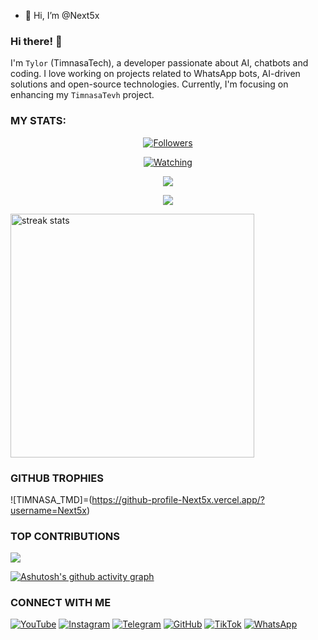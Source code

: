 - 👋 Hi, I’m @Next5x
### Hi there! 👋 
I'm `Tylor` (TimnasaTech), a developer passionate about AI, chatbots and coding. I love working on projects related to WhatsApp bots, AI-driven solutions and open-source technologies. Currently, I'm focusing on enhancing my `TimnasaTevh` project.


### MY STATS:
<p align="center"><a href="https://github.com/Next5x/followers"><img title="Followers" src="https://img.shields.io/github/followers/Next5x?color=red&style=flat-square"></a></p>
<p align="center"><a href="https://komarev.com/ghpvc/?username=Next5x&color=blue&style=flat-square&label=Profile+Views"><img title="Watching" src="https://komarev.com/ghpvc/?username=Next5x&color=green&style=flat-square&label=Profile+View"></a>
</p>
<p align="center"><a href="https://github.com/Next5x"><img src="https://github-readme-stats.vercel.app/api?username=Next5x&show_icons=true&theme=radical"></a></p>
<p align="center"><a href="https://github.com/Next5x"><img src="https://github-readme-stats.vercel.app/api/top-langs/?username=Next5x&theme=radical&layout=compact"></a></p>

<img width=390 src="https://github-readme-streak-stats-salesp07.vercel.app/?user=Next5x&count_private=true&theme=react&border_radius=10" alt="streak stats"/>

### GITHUB TROPHIES
![TIMNASA_TMD]=(https://github-profile-Next5x.vercel.app/?username=Next5x)



### TOP CONTRIBUTIONS
![](https://github-contributor-stats.vercel.app/api?username=Next5x&limit=5&theme=black&combine_all_yearly_contributions=true)

[![Ashutosh's github activity graph](https://github-readme-activity-graph.vercel.app/graph?username=Next5x&bg_color=000000&color=9e4c98&line=9e4c98&point=403d3d&area=true&hide_border=true)](https://github.com/Next5x/github-readme-activity-graph)


### CONNECT WITH ME 
[![YouTube](https://img.shields.io/badge/YouTube-red?style=flat-square&logo=youtube)](https://youtube.com/@timnasa-tmd?si=pnitcokiKJdhzhMA)
[![Instagram](https://img.shields.io/badge/Instagram-E4405F?style=flat-square&logo=instagram&logoColor=white)](https://www.instagram.com/timoth2025)
[![Telegram](https://img.shields.io/badge/Telegram-2CA5E0?style=flat-square&logo=telegram&logoColor=white)](https://t.me/TimnasaTech)
[![GitHub](https://img.shields.io/badge/GitHub-black?style=flat-square&logo=github&logoColor=white)](https://github.com/Next5x/TIMNASA_TMD1)
[![TikTok](https://img.shields.io/badge/TikTok-000000?style=flat-square&logo=tiktok&logoColor=white)](https://www.tiktok.com/@timnasa.tech.com?_r=1&_d=eji399aclgg389&sec_uid=MS4wLjABAAAAVBh_SMKbFvWGf41g6Y6X9M3f-CKo4abLKb5olzldlUMo4E7Z8AnLz0Oc1Ur-d-mi&share_author_id=7258985412184867845&sharer_language=en&source=h5_m&u_code=e95bdk112b8e75&timestamp=1748226873&user_id=7258985412184867845&sec_user_id=MS4wLjABAAAAVBh_SMKbFvWGf41g6Y6X9M3f-CKo4abLKb5olzldlUMo4E7Z8AnLz0Oc1Ur-d-mi&utm_source=copy&utm_campaign=client_share&utm_medium=android&share_iid=7490180209771349778&share_link_id=8cc208f4-e25f-440c-8226-c2c6a86ae356&share_app_id=1233&ugbiz_name=ACCOUNT&ug_btm=b8727%2Cb7360&social_share_type=5&enable_checksum=1)
[![WhatsApp](https://img.shields.io/badge/WhatsApp-25D366?style=flat-square&logo=whatsapp&logoColor=white)](https://wa.me/255784766591) 
